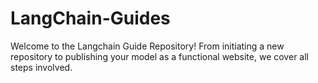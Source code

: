 # LangChain-Guides
Welcome to the Langchain Guide Repository! From initiating a new repository to publishing your model as a functional website, we cover all steps involved.
